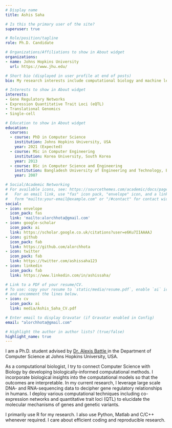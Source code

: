 ```yaml
---
# Display name
title: Ashis Saha

# Is this the primary user of the site?
superuser: true

# Role/position/tagline
role: Ph.D. Candidate

# Organizations/Affiliations to show in About widget
organizations:
- name: Johns Hopkins University
  url: https://www.jhu.edu/

# Short bio (displayed in user profile at end of posts)
bio: My research interests include computational biology and machine learning.

# Interests to show in About widget
interests:
- Gene Regulatory Networks
- Expression Quantitative Trait Loci (eQTL)
- Translational Genomics
- Single-cell

# Education to show in About widget
education:
  courses:
  - course: PhD in Computer Science
    institution: Johns Hopkins University, USA
    year: 2021 (Expected)
  - course: MSc in Computer Engineering
    institution: Korea University, South Korea
    year: 2013
  - course: BSc in Computer Science and Engineering
    institution: Bangladesh University of Engineering and Technology, Bangladesh
    year: 2007

# Social/Academic Networking
# For available icons, see: https://sourcethemes.com/academic/docs/page-builder/#icons
#   For an email link, use "fas" icon pack, "envelope" icon, and a link in the
#   form "mailto:your-email@example.com" or "/#contact" for contact widget.
social:
- icon: envelope
  icon_pack: fas
  link: 'mailto:alorchhota@gmail.com'
- icon: google-scholar
  icon_pack: ai
  link: https://scholar.google.co.uk/citations?user=e6Ku7IIAAAAJ
- icon: github
  icon_pack: fab
  link: https://github.com/alorchhota
- icon: twitter
  icon_pack: fab
  link: https://twitter.com/ashissaha123
- icon: linkedin
  icon_pack: fab
  link: https://www.linkedin.com/in/ashissaha/

# Link to a PDF of your resume/CV.
# To use: copy your resume to `static/media/resume.pdf`, enable `ai` icons in `params.toml`, 
# and uncomment the lines below.
- icon: cv
  icon_pack: ai
  link: media/Ashis_Saha_CV.pdf

# Enter email to display Gravatar (if Gravatar enabled in Config)
email: "alorchhota@gmail.com"

# Highlight the author in author lists? (true/false)
highlight_name: true
---
```


I am a Ph.D. student advised by <a href="https://battlelab.jhu.edu/" target="_blank"> Dr. Alexis Battle </a> in the Department of Computer Science at Johns Hopkins University, USA.

As a computational biologist, I try to connect Computer Science with Biology by developing biologically-informed computational methods. I incorporate biological insights into the computational models so that the outcomes are interpretable. In my current research, I leverage large scale DNA- and RNA-sequencing data to decipher gene regulatory relationships in humans. I deploy various computational techniques including co-expression networks and quantitative trait loci (QTL) to elucidate the molecular mechanisms of genes and genetic variants.

I primarily use R for my research. I also use Python, Matlab and C/C++ whenever required. I care about efficient coding and reproducible research.
